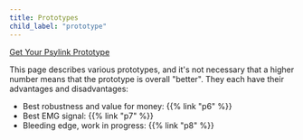 ```yaml
---
title: Prototypes
child_label: "prototype"
---
```


<a href="/get" class="button">Get Your Psylink Prototype</a>

This page describes various prototypes, and it's not necessary that a higher number means that the prototype is overall "better".  They each have their advantages and disadvantages:

- Best robustness and value for money: {{% link "p6" %}}
- Best EMG signal: {{% link "p7" %}}
- Bleeding edge, work in progress: {{% link "p8" %}}
